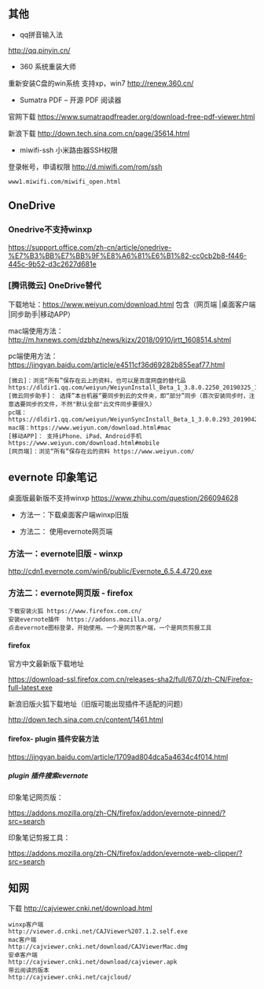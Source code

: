 ##  其他
- qq拼音输入法

http://qq.pinyin.cn/

- 360 系统重装大师 

重新安装C盘的win系统 支持xp，win7 http://renew.360.cn/

- Sumatra PDF – 开源 PDF 阅读器

官网下载 https://www.sumatrapdfreader.org/download-free-pdf-viewer.html

新浪下载 http://down.tech.sina.com.cn/page/35614.html

- miwifi-ssh 小米路由器SSH权限

登录帐号，申请权限  http://d.miwifi.com/rom/ssh 
```
www1.miwifi.com/miwifi_open.html
```

## OneDrive
### Onedrive不支持winxp
https://support.office.com/zh-cn/article/onedrive-%E7%B3%BB%E7%BB%9F%E8%A6%81%E6%B1%82-cc0cb2b8-f446-445c-9b52-d3c2627d681e
### [腾讯微云] OneDrive替代  
 

下载地址：https://www.weiyun.com/download.html  包含（网页端 |桌面客户端  |同步助手|移动APP）

mac端使用方法： http://m.hxnews.com/dzbhz/news/kjzx/2018/0910/jrtt_1608514.shtml

pc端使用方法： https://jingyan.baidu.com/article/e4511cf36d69282b855eaf77.html
```
[微云]：浏览“所有”保存在云上的资料，也可以是百度网盘的替代品
https://dldir1.qq.com/weiyun/WeiyunInstall_Beta_1_3.8.0.2250_20190325_170901_r30941.exe
[微云同步助手]： 选择”本台机器“要同步到云的文件夹，即“部分”同步（首次安装同步时，注意选要同步的文件，不然"默认全部"云文件同步要很久）
pc端：https://dldir1.qq.com/weiyun/WeiyunSyncInstall_Beta_1_3.0.0.293_20190428_100126_r57750.exe
mac端：https://www.weiyun.com/download.html#mac
[移动APP]： 支持iPhone、iPad、Android手机  https://www.weiyun.com/download.html#mobile
[网页端]：浏览“所有”保存在云的资料 https://www.weiyun.com/
```

## evernote 印象笔记

桌面版最新版不支持winxp
https://www.zhihu.com/question/266094628

- 方法一：下载桌面客户端winxp旧版

- 方法二： 使用evernote网页端


### 方法一：evernote旧版 - winxp
http://cdn1.evernote.com/win6/public/Evernote_6.5.4.4720.exe



### 方法二：evernote网页版 - firefox 
```
下载安装火狐 https://www.firefox.com.cn/ 
安装evernote插件  https://addons.mozilla.org/
点击evernote图标登录，开始使用。一个是网页客户端，一个是网页剪报工具
```

#### firefox 

官方中文最新版下载地址

https://download-ssl.firefox.com.cn/releases-sha2/full/67.0/zh-CN/Firefox-full-latest.exe

新浪旧版火狐下载地址（旧版可能出现插件不适配的问题）

http://down.tech.sina.com.cn/content/1461.html

#### firefox- plugin 插件安装方法

https://jingyan.baidu.com/article/1709ad804dca5a4634c4f014.html

##### plugin  插件搜索evernote

印象笔记网页版：

https://addons.mozilla.org/zh-CN/firefox/addon/evernote-pinned/?src=search

印象笔记剪报工具：

https://addons.mozilla.org/zh-CN/firefox/addon/evernote-web-clipper/?src=search



## 知网 

下载
http://cajviewer.cnki.net/download.html
```
winxp客户端
http://viewer.d.cnki.net/CAJViewer%207.1.2.self.exe
mac客户端
http://cajviewer.cnki.net/download/CAJViewerMac.dmg
安卓客户端
http://cajviewer.cnki.net/download/cajviewer.apk
带云阅读的版本
http://cajviewer.cnki.net/cajcloud/
```

